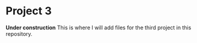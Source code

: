 # Project 3
**Under construction**
This is where I will add files for the third project in this repository.
